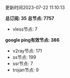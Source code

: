 更新时间2023-07-22 11:10:13

**总订阅: 35**
**总节点: 7757**
- vless节点: 7

**google ping有效节点: 386**
- v2ray节点: 171
- ss节点: 199
- ssr节点: 7
- trojan节点: 9
